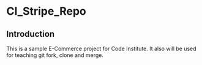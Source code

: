 # CI_Stripe_Repo

## Introduction
This is a sample E-Commerce project for Code Institute.
It also will be used for teaching git fork, clone and merge.

